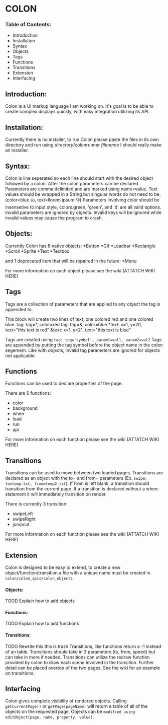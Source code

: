 # COLON

### Table of Contents:
* Introduction
* Installation
* Syntax
* Objects
* Tags
* Functions
* Transitions
* Extension
* Interfacing


## Introduction:

Colon is a UI markup language I am working on. It's goal is to be able to create complex displays quickly, with easy integration utilizing its API.


## Installation:

Currently there is no installer, to run Colon please paste the files in its own directory and run using *directory*/colonrunner *filename*
I should really make an installer.


## Syntax:

Colon is line seperated so each line should start with the desired object followed by a colon. After the colon parameters can be declared. Parameters are comma delimited and are marked using name=value. Text values should be wrapped in a String but singular words do not need to be. (color=blue 👍, text=llorem ipsum 👎) Parameters involving color should be insensetive to input style, colors.green, 'green', and 'd' are all valid options. Invalid parameters are ignored by objects. Invalid keys will be ignored while invalid values may cause the program to crash.


## Objects:

Currently Colon has 8 native objects:
 *Button
 *Gif
 *Loadbar
 *Rectangle
 *Scroll
 *Sprite
 *Text
 *Textbox

and 1 deprecated item that will be repaired in the future:
 *Menu

For more information on each object please see the wiki (ATTATCH WIKI HERE)


## Tags

Tags are a collection of parameters that are applied to any object the tag is appended to. 

This block will create two lines of text, one colored red and one colored blue.
	tag: tag=*, color=red
	tag: tag=&, color=blue
	*text: x=1, y=20, text="this text is red"
	&text: x=1, y=21, text="this text is blue"

Tags are created using `tag: tag='symbol', param1=val1, param2=val2`
Tags are appended by putting the tag symbol before the object name in the colon segement. 
Like with objects, invalid tag parameters are ignored for objects not applicable. 


## Functions

Functions can be used to declare properties of the page. 

There are 6 functions: 
 * color 
 * background 
 * when 
 * load
 * run
 * api

For more information on each function please see the wiki (ATTATCH WIKI HERE)

## Transitions
Transitions can be used to move between two loaded pages. Transitions are declared as an object with the to= and from= parameters (Ex. `swipe: to=temp.txt, from=temp2.txt`). If from is left blank, a transition should transition from the current page. If a transition is declared without a when: statement it will immediately transition on render.

There is currently 3 transition:
 * swipeLeft
 * swipeRight
 * jumpcut

For more information on each function please see the wiki (ATTATCH WIKI HERE)


## Extension

Colon is designed to be easy to extend, to create a new object/function/transition a file with a unique name must be created in `colon/colon_apis/colon_objects`. 

#### Objects:
TOOD Explain how to add objects

#### Functions:
TODO Explain how to add functions

#### Transitions:
TODO Rewrite this this is trash
Transitions, like functions return a -1 instead of an table. Transitions should take in 3 parameters (to, from, speed) but can take in more if needed. Transitions can utilize the redraw function provided by colon to draw each scene involved in the transition. Further detail can be placed overtop of the two pages. See the wiki for an example on transitions.


## Interfacing
Colon gives complete visibility of rendered objects. Calling `getCurrentPage()` or `getPage(pageName)` will return a table of all of the objects on the requested page. Objects can be `modified using editObject(page, name, property, value)`.